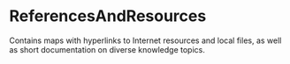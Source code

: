 ReferencesAndResources
======================

Contains maps with hyperlinks to Internet resources and local files, as well as short documentation on diverse knowledge topics.
